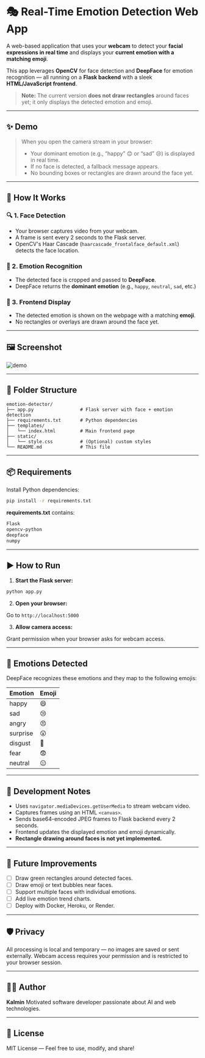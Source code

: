 # 🎭 Real-Time Emotion Detection Web App

A web-based application that uses your **webcam** to detect your **facial expressions in real time** and displays your **current emotion with a matching emoji**.

This app leverages **OpenCV** for face detection and **DeepFace** for emotion recognition — all running on a **Flask backend** with a sleek **HTML/JavaScript frontend**.

> **Note:** The current version **does not draw rectangles** around faces yet; it only displays the detected emotion and emoji.

---

## ✨ Demo

> When you open the camera stream in your browser:
>
> * Your dominant emotion (e.g., “happy” 😊 or “sad” 😢) is displayed in real time.
> * If no face is detected, a fallback message appears.
> * No bounding boxes or rectangles are drawn around the face yet.

---

## 🧠 How It Works

### 🔍 1. **Face Detection**

* Your browser captures video from your webcam.
* A frame is sent every 2 seconds to the Flask server.
* OpenCV's Haar Cascade (`haarcascade_frontalface_default.xml`) detects the face location.

### 🤖 2. **Emotion Recognition**

* The detected face is cropped and passed to **DeepFace**.
* DeepFace returns the **dominant emotion** (e.g., `happy`, `neutral`, `sad`, etc.)

### 🎨 3. **Frontend Display**

* The detected emotion is shown on the webpage with a matching **emoji**.
* No rectangles or overlays are drawn around the face yet.

---

## 🖼️ Screenshot

![demo](https://your-screenshot-url.com/demo.png) <!-- Replace with your actual screenshot -->

---

## 📁 Folder Structure

```
emotion-detector/
├── app.py                 # Flask server with face + emotion detection
├── requirements.txt       # Python dependencies
├── templates/
│   └── index.html         # Main frontend page
├── static/
│   └── style.css          # (Optional) custom styles
└── README.md              # This file
```

---

## 📦 Requirements

Install Python dependencies:

```bash
pip install -r requirements.txt
```

**requirements.txt** contains:

```txt
Flask
opencv-python
deepface
numpy
```

---

## ▶️ How to Run

1. **Start the Flask server:**

```bash
python app.py
```

2. **Open your browser:**

Go to `http://localhost:5000`

3. **Allow camera access:**

Grant permission when your browser asks for webcam access.

---

## 💬 Emotions Detected

DeepFace recognizes these emotions and they map to the following emojis:

| Emotion  | Emoji |
| -------- | ----- |
| happy    | 😄    |
| sad      | 😢    |
| angry    | 😠    |
| surprise | 😲    |
| disgust  | 🤢    |
| fear     | 😨    |
| neutral  | 😐    |

---

## 🧪 Development Notes

* Uses `navigator.mediaDevices.getUserMedia` to stream webcam video.
* Captures frames using an HTML `<canvas>`.
* Sends base64-encoded JPEG frames to Flask backend every 2 seconds.
* Frontend updates the displayed emotion and emoji dynamically.
* **Rectangle drawing around faces is not yet implemented.**

---

## 🔧 Future Improvements

* [ ] Draw green rectangles around detected faces.
* [ ] Draw emoji or text bubbles near faces.
* [ ] Support multiple faces with individual emotions.
* [ ] Add live emotion trend charts.
* [ ] Deploy with Docker, Heroku, or Render.

---

## 🛡️ Privacy

All processing is local and temporary — no images are saved or sent externally. Webcam access requires your permission and is restricted to your browser session.

---

## 🧑‍💻 Author

**Kalmin**
Motivated software developer passionate about AI and web technologies.

---

## 📄 License

MIT License — Feel free to use, modify, and share!
